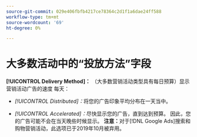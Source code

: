 ```yaml
---
source-git-commit: 029e406fbfb4217ce78364c2d1f1a6dae24ff588
workflow-type: tm+mt
source-wordcount: '69'
ht-degree: 0%

---
```

# 大多数活动中的“投放方法”字段

**[!UICONTROL Delivery Method]：** （大多数营销活动类型具有每日预算）显示营销活动广告的速度
每天：

* *[!UICONTROL Distributed]：*&#x200B;将您的广告印象平均分布在一天当中。

* *[!UICONTROL Accelerated]：*&#x200B;尽快显示您的广告，直到达到预算。 因此，您的广告可能不会在当天晚些时候显示。 **注意：**&#x200B;对于[!DNL Google Ads]搜索和购物营销活动，此选项已于2019年10月被弃用。
